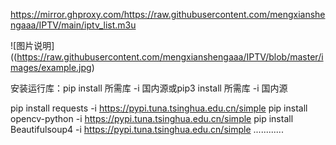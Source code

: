 
https://mirror.ghproxy.com/https://raw.githubusercontent.com/mengxianshengaaa/IPTV/main/iptv_list.m3u



![图片说明]((https://raw.githubusercontent.com/mengxianshengaaa/IPTV/blob/master/images/example.jpg)

安装运行库：pip install 所需库 -i 国内源或pip3 install 所需库 -i 国内源

pip install requests -i https://pypi.tuna.tsinghua.edu.cn/simple
pip install opencv-python -i https://pypi.tuna.tsinghua.edu.cn/simple
pip install Beautifulsoup4 -i https://pypi.tuna.tsinghua.edu.cn/simple
............

